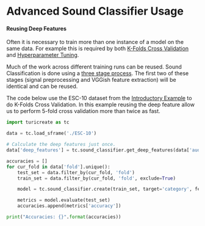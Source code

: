# Advanced Sound Classifier Usage


#### Reusing Deep Features
Often it is necessary to train more than one instance of a model on the same data. For example this is required by both [K-Folds Cross Validation](https://en.wikipedia.org/wiki/Cross-validation_(statistics)) and [Hyperparameter Tuning](https://en.wikipedia.org/wiki/Hyperparameter_optimization).

Much of the work across different training runs can be reused. Sound Classification is done using a [three stage process](how-it-works.md). The first two of these stages (signal preprocessing and VGGish feature extraction) will be identical and can be reused.

The code below use the ESC-10 dataset from the [Introductory Example](./README.md#introductory-example) to do K-Folds Cross Validation. In this example reusing the deep feature allow us to perform 5-fold cross validation more than twice as fast.
```python
import turicreate as tc

data = tc.load_sframe('./ESC-10')

# Calculate the deep features just once.
data['deep_features'] = tc.sound_classifier.get_deep_features(data['audio'])

accuracies = []
for cur_fold in data['fold'].unique():
    test_set = data.filter_by(cur_fold, 'fold')
    train_set = data.filter_by(cur_fold, 'fold', exclude=True)

    model = tc.sound_classifier.create(train_set, target='category', feature='deep_features')

    metrics = model.evaluate(test_set)
    accuracies.append(metrics['accuracy'])

print("Accuracies: {}".format(accuracies))
```

